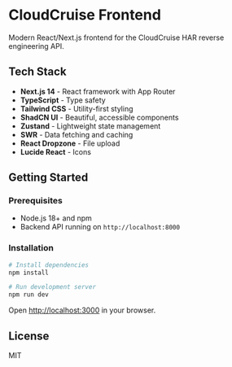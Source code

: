 # CloudCruise Frontend

Modern React/Next.js frontend for the CloudCruise HAR reverse engineering API.

## Tech Stack

- **Next.js 14** - React framework with App Router
- **TypeScript** - Type safety
- **Tailwind CSS** - Utility-first styling
- **ShadCN UI** - Beautiful, accessible components
- **Zustand** - Lightweight state management
- **SWR** - Data fetching and caching
- **React Dropzone** - File upload
- **Lucide React** - Icons

## Getting Started

### Prerequisites

- Node.js 18+ and npm
- Backend API running on `http://localhost:8000`

### Installation

```bash
# Install dependencies
npm install

# Run development server
npm run dev
```

Open [http://localhost:3000](http://localhost:3000) in your browser.

## License

MIT
